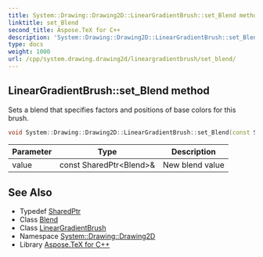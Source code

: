 ```yaml
---
title: System::Drawing::Drawing2D::LinearGradientBrush::set_Blend method
linktitle: set_Blend
second_title: Aspose.TeX for C++
description: 'System::Drawing::Drawing2D::LinearGradientBrush::set_Blend method. Sets a blend that specifies factors and positions of base colors for this brush in C++.'
type: docs
weight: 1000
url: /cpp/system.drawing.drawing2d/lineargradientbrush/set_blend/
---
```

## LinearGradientBrush::set_Blend method


Sets a blend that specifies factors and positions of base colors for this brush.

```cpp
void System::Drawing::Drawing2D::LinearGradientBrush::set_Blend(const SharedPtr<Blend> &value)
```


| Parameter | Type | Description |
| --- | --- | --- |
| value | const SharedPtr\<Blend\>\& | New blend value |

## See Also

* Typedef [SharedPtr](../../../system/sharedptr/)
* Class [Blend](../../blend/)
* Class [LinearGradientBrush](../)
* Namespace [System::Drawing::Drawing2D](../../)
* Library [Aspose.TeX for C++](../../../)
